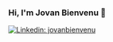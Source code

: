 ### Hi, I'm Jovan Bienvenu 👋

[![Linkedin: jovanbienvenu](https://img.shields.io/badge/-jovanbienvenu-blue?style=flat-square&logo=Linkedin&logoColor=white&link=https://www.linkedin.com/in/jovanbienvenu/)](https://www.linkedin.com/in/jovanbienvenu/)
